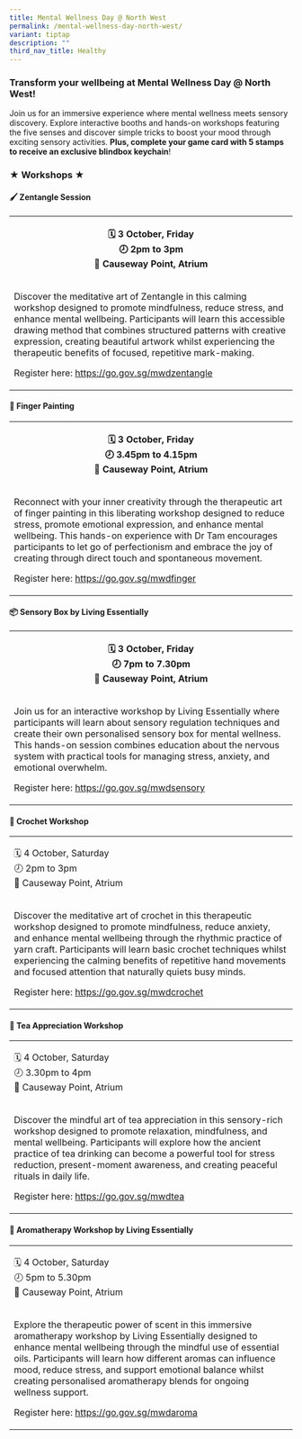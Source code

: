 ```yaml
---
title: Mental Wellness Day @ North West
permalink: /mental-wellness-day-north-west/
variant: tiptap
description: ""
third_nav_title: Healthy
---
```

<h3><strong>Transform your wellbeing at Mental Wellness Day @ North West!</strong></h3>
<p>Join us for an immersive experience where mental wellness meets sensory
discovery. Explore interactive booths and hands-on workshops featuring
the five senses and discover simple tricks to boost your mood through exciting
sensory activities. <strong>Plus, complete your game card with 5 stamps to receive an exclusive blindbox keychain</strong>!</p>
<h3><strong>★ Workshops ★</strong></h3>
<h4><strong>🖌️ Zentangle Session</strong></h4>
<table style="minWidth: 25px">
<colgroup>
<col>
</colgroup>
<tbody>
<tr>
<th rowspan="1" colspan="1">
<p>🗓️ 3 October, Friday
<br>🕗 2pm to 3pm
<br>📍 Causeway Point, Atrium</p>
</th>
</tr>
<tr>
<td rowspan="1" colspan="1">
<p>Discover the meditative art of Zentangle in this calming workshop designed
to promote mindfulness, reduce stress, and enhance mental wellbeing. Participants
will learn this accessible drawing method that combines structured patterns
with creative expression, creating beautiful artwork whilst experiencing
the therapeutic benefits of focused, repetitive mark-making.</p>
<p>Register here: <a href="https://go.gov.sg/mwdzentangle" rel="noopener nofollow" target="_blank">https://go.gov.sg/mwdzentangle</a>
</p>
</td>
</tr>
</tbody>
</table>
<h4><strong>🎨 Finger Painting</strong></h4>
<table style="minWidth: 25px">
<colgroup>
<col>
</colgroup>
<tbody>
<tr>
<th rowspan="1" colspan="1">
<p>🗓️ 3 October, Friday
<br>🕗 3.45pm to 4.15pm
<br>📍 Causeway Point, Atrium</p>
</th>
</tr>
<tr>
<td rowspan="1" colspan="1">
<p>Reconnect with your inner creativity through the therapeutic art of finger
painting in this liberating workshop designed to reduce stress, promote
emotional expression, and enhance mental wellbeing. This hands-on experience
with Dr Tam encourages participants to let go of perfectionism and embrace
the joy of creating through direct touch and spontaneous movement.</p>
<p>Register here: <a href="https://go.gov.sg/mwdfinger" rel="noopener noreferrer nofollow" target="_blank">https://go.gov.sg/mwdfinger</a>
</p>
</td>
</tr>
</tbody>
</table>
<h4><strong>📦 Sensory Box by Living Essentially</strong></h4>
<table style="minWidth: 25px">
<colgroup>
<col>
</colgroup>
<tbody>
<tr>
<th rowspan="1" colspan="1">
<p>🗓️ 3 October, Friday
<br>🕗 7pm to 7.30pm
<br>📍 Causeway Point, Atrium</p>
</th>
</tr>
<tr>
<td rowspan="1" colspan="1">
<p>Join us for an interactive workshop by Living Essentially where participants
will learn about sensory regulation techniques and create their own personalised
sensory box for mental wellness. This hands-on session combines education
about the nervous system with practical tools for managing stress, anxiety,
and emotional overwhelm.</p>
<p>Register here: <a href="https://go.gov.sg/mwdsensory" rel="noopener noreferrer nofollow" target="_blank">https://go.gov.sg/mwdsensory</a>
</p>
</td>
</tr>
</tbody>
</table>
<h4><strong>🧶 Crochet Workshop</strong>&nbsp;</h4>
<table style="minWidth: 25px">
<colgroup>
<col>
</colgroup>
<tbody>
<tr>
<td rowspan="1" colspan="1">
<p>🗓️ 4 October, Saturday
<br>🕗 2pm to 3pm
<br>📍 Causeway Point, Atrium</p>
</td>
</tr>
<tr>
<td rowspan="1" colspan="1">
<p>Discover the meditative art of crochet in this therapeutic workshop designed
to promote mindfulness, reduce anxiety, and enhance mental wellbeing through
the rhythmic practice of yarn craft. Participants will learn basic crochet
techniques whilst experiencing the calming benefits of repetitive hand
movements and focused attention that naturally quiets busy minds.</p>
<p>Register here: <a href="https://go.gov.sg/mwdcrochet" rel="noopener noreferrer nofollow" target="_blank">https://go.gov.sg/mwdcrochet</a>
</p>
</td>
</tr>
</tbody>
</table>
<h4><strong>🍵 Tea Appreciation Workshop</strong></h4>
<table style="minWidth: 25px">
<colgroup>
<col>
</colgroup>
<tbody>
<tr>
<td rowspan="1" colspan="1">
<p>🗓️ 4 October, Saturday
<br>🕗 3.30pm to 4pm
<br>📍 Causeway Point, Atrium</p>
</td>
</tr>
<tr>
<td rowspan="1" colspan="1">
<p>Discover the mindful art of tea appreciation in this sensory-rich workshop
designed to promote relaxation, mindfulness, and mental wellbeing. Participants
will explore how the ancient practice of tea drinking can become a powerful
tool for stress reduction, present-moment awareness, and creating peaceful
rituals in daily life.</p>
<p>Register here: <a href="https://go.gov.sg/mwdtea" rel="noopener noreferrer nofollow" target="_blank">https://go.gov.sg/mwdtea</a>
</p>
</td>
</tr>
</tbody>
</table>
<h4><strong>🌸 Aromatherapy Workshop by Living Essentially</strong></h4>
<table style="minWidth: 25px">
<colgroup>
<col>
</colgroup>
<tbody>
<tr>
<td rowspan="1" colspan="1">
<p>🗓️ 4 October, Saturday
<br>🕗 5pm to 5.30pm
<br>📍 Causeway Point, Atrium</p>
</td>
</tr>
<tr>
<td rowspan="1" colspan="1">
<p>Explore the therapeutic power of scent in this immersive aromatherapy
workshop by Living Essentially designed to enhance mental wellbeing through
the mindful use of essential oils. Participants will learn how different
aromas can influence mood, reduce stress, and support emotional balance
whilst creating personalised aromatherapy blends for ongoing wellness support.</p>
<p>Register here: <a href="https://go.gov.sg/mwdaroma" rel="noopener noreferrer nofollow" target="_blank">https://go.gov.sg/mwdaroma</a>
</p>
</td>
</tr>
</tbody>
</table>
<p></p>
